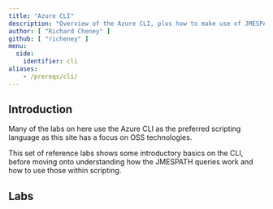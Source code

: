 ```yaml
---
title: "Azure CLI"
description: "Overview of the Azure CLI, plus how to make use of JMESPAH queries, followed by integration into Bash scripting."
author: [ "Richard Cheney" ]
github: [ "richeney" ]
menu:
  side:
    identifier: cli
aliases:
    - /prereqs/cli/
---
```


## Introduction

Many of the labs on here use the Azure CLI as the preferred scripting language as this site has a focus on OSS technologies.

This set of reference labs shows some introductory basics on the CLI, before moving onto understanding how the JMESPATH queries work and how to use those within scripting.

## Labs
